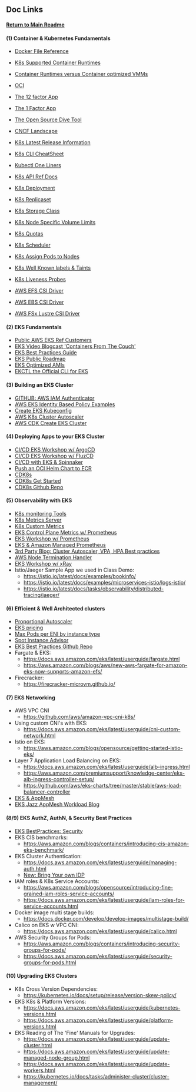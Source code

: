 ## Doc Links

#### [Return to Main Readme](https://github.com/virtmerlin/mglab-share-eks#links)

#### (1) Container & Kubernetes Fundamentals

- [Docker File Reference](https://docs.docker.com/engine/reference/builder/)
- [K8s Supported Container Runtimes](https://kubernetes.io/docs/setup/production-environment/container-runtimes/)
- [Container Runtimes versus Container optimized VMMs](https://www.inovex.de/blog/containers-docker-containerd-nabla-kata-firecracker/)
- [OCI](https://opencontainers.org/)
- [The 12 factor App](https://12factor.net/)
- [The 1 Factor App](https://tanzu.vmware.com/content/blog/1-factor-app-kubernetes-modernization)
- [The Open Source Dive Tool](https://github.com/wagoodman/dive)

- [CNCF Landscape](https://landscape.cncf.io/)
- [K8s Latest Release Information](https://www.kubernetes.dev/resources/release/)
- [K8s CLI CheatSheet](https://kubernetes.io/docs/reference/kubectl/cheatsheet/)
- [Kubectl One Liners](https://gist.github.com/mikejoh/449c50058bbded6c1634b66f45accff3)
- [K8s API Ref Docs](https://kubernetes.io/docs/reference/generated/kubernetes-api/v1.20/#-strong-api-groups-strong-)
- [K8s Deployment](https://kubernetes.io/docs/concepts/workloads/controllers/deployment/)
- [K8s Replicaset](https://kubernetes.io/docs/concepts/workloads/controllers/replicaset/)
- [K8s Storage Class](https://kubernetes.io/docs/concepts/storage/storage-classes/)
- [K8s Node Specific Volume Limits](https://kubernetes.io/docs/concepts/storage/storage-limits/)
- [K8s Quotas](https://kubernetes.io/docs/concepts/policy/resource-quotas/)
- [K8s Scheduler](https://kubernetes.io/docs/concepts/scheduling-eviction/kube-scheduler/)
- [K8s Assign Pods to Nodes](https://kubernetes.io/docs/concepts/scheduling-eviction/assign-pod-node/)
- [K8s Well Known labels & Taints](https://kubernetes.io/docs/reference/kubernetes-api/labels-annotations-taints/)
- [K8s Liveness Probes](https://kubernetes.io/docs/tasks/configure-pod-container/configure-liveness-readiness-startup-probes/)
- [AWS EFS CSI Driver](https://docs.aws.amazon.com/eks/latest/userguide/efs-csi.html)
- [AWS EBS CSI Driver](https://docs.aws.amazon.com/eks/latest/userguide/ebs-csi.html)
- [AWS FSx Lustre CSI Driver](https://docs.aws.amazon.com/eks/latest/userguide/fsx-csi.html)

#### (2) EKS Fundamentals
- [Public AWS EKS Ref Customers](https://aws.amazon.com/eks/customers/)
- [EKS Video Blogcast 'Containers From The Couch'](https://containersfromthecouch.com/)
- [EKS Best Practices Guide](https://aws.github.io/aws-eks-best-practices/)
- [EKS Public Roadmap](https://github.com/aws/containers-roadmap)
- [EKS Optimized AMIs](https://docs.aws.amazon.com/eks/latest/userguide/eks-optimized-amis.html)
- [EKCTL the Official CLI for EKS](https://eksctl.io/)

#### (3) Building an EKS Cluster
- [GITHUB: AWS IAM Authenticator](https://github.com/kubernetes-sigs/aws-iam-authenticator)
- [AWS EKS Identity Based Policy Examples](https://docs.aws.amazon.com/eks/latest/userguide/security_iam_id-based-policy-examples.html)
- [Create EKS Kubeconfig](https://docs.aws.amazon.com/eks/latest/userguide/create-kubeconfig.html)
- [AWS K8s Cluster Autoscaler](https://docs.aws.amazon.com/eks/latest/userguide/cluster-autoscaler.html)
- [AWS CDK Create EKS Cluster](https://cdk-eks-devops.workshop.aws/en/40-deploy-clusters/200-cluster/210-cluster.html)

#### (4) Deploying Apps to your EKS Cluster
- [CI/CD EKS Workshop w/ ArgoCD](https://www.eksworkshop.com/intermediate/290_argocd/)
- [CI/CD EKS Workshop w/ FluzCD](https://www.eksworkshop.com/intermediate/260_weave_flux/installweaveflux/)
- [CI/CD with EKS & Spinnaker](https://aws.amazon.com/blogs/opensource/continuous-delivery-spinnaker-amazon-eks/)
- [Push an OCI Helm Chart to ECR](https://docs.aws.amazon.com/AmazonECR/latest/userguide/push-oci-artifact.html)
- [CDK8s](https://cdk8s.io/)
- [CDK8s Get Started](https://cdk8s.io/docs/latest/getting-started)
- [CDK8s Github Repo](https://github.com/awslabs/cdk8s)

#### (5) Observability with EKS
- [K8s monitoring Tools](https://kubernetes.io/docs/tasks/debug-application-cluster/resource-usage-monitoring/)
- [K8s Metrics Server](https://github.com/kubernetes-sigs/metrics-server)
- [K8s Custom Metrics](https://github.com/kubernetes/community/blob/master/contributors/design-proposals/instrumentation/custom-metrics-api.md)
- [EKS Control Plane Metrics w/ Prometheus](https://docs.aws.amazon.com/eks/latest/userguide/prometheus.html)
- [EKS Workshop w/ Prometheus](https://www.eksworkshop.com/intermediate/240_monitoring/deploy-prometheus/)
- [EKS & Amazon Managed Prometheus](https://aws.amazon.com/blogs/mt/getting-started-amazon-managed-service-for-prometheus/)
- [3rd Party Blog: Cluster Autoscaler, VPA, HPA Best practices](https://www.replex.io/blog/kubernetes-in-production-best-practices-for-cluster-autoscaler-hpa-and-vpa)
- [AWS Node Termination Handler](https://github.com/aws/aws-node-termination-handler)
- [EKS Workshop w/ xRay](https://www.eksworkshop.com/intermediate/245_x-ray/)
- Istio/Jaeger Sample App we used in Class Demo:
  - https://istio.io/latest/docs/examples/bookinfo/
  - https://istio.io/latest/docs/examples/microservices-istio/logs-istio/
  - https://istio.io/latest/docs/tasks/observability/distributed-tracing/jaeger/

#### (6) Efficient & Well Architected clusters
- [Proportional Autoscaler](https://github.com/kubernetes-sigs/cluster-proportional-autoscaler)
- [EKS pricing](https://aws.amazon.com/eks/pricing/)
- [Max Pods per ENI by instance type](https://github.com/awslabs/amazon-eks-ami/blob/master/files/eni-max-pods.txt)
- [Spot Instance Advisor](https://aws.amazon.com/ec2/spot/instance-advisor/)
- [EKS Best Practices Github Repo](https://aws.github.io/aws-eks-best-practices/)
- Fargate & EKS:
  - https://docs.aws.amazon.com/eks/latest/userguide/fargate.html
  - https://aws.amazon.com/blogs/aws/new-aws-fargate-for-amazon-eks-now-supports-amazon-efs/
- Firecracker:
  - https://firecracker-microvm.github.io/

#### (7) EKS Networking
- AWS VPC CNI
  - https://github.com/aws/amazon-vpc-cni-k8s/
- Using custom CNI's with EKS:
  - https://docs.aws.amazon.com/eks/latest/userguide/cni-custom-network.html
- Istio on EKS:
  - https://aws.amazon.com/blogs/opensource/getting-started-istio-eks/
- Layer 7 Application Load Balancing on EKS:
  - https://docs.aws.amazon.com/eks/latest/userguide/alb-ingress.html
  - https://aws.amazon.com/premiumsupport/knowledge-center/eks-alb-ingress-controller-setup/
  - https://github.com/aws/eks-charts/tree/master/stable/aws-load-balancer-controller
- [EKS & AppMesh](https://www.eksworkshop.com/advanced/330_servicemesh_using_appmesh/)
- [EKS Jazz AppMesh Workload Blog](https://aws.amazon.com/blogs/compute/learning-aws-app-mesh/)

#### (8/9) EKS AuthZ, AuthN, & Security Best Practices
- [EKS BestPractices: Security](https://aws.github.io/aws-eks-best-practices/security/docs/index.html)
- EKS CIS benchmarks:
  - https://aws.amazon.com/blogs/containers/introducing-cis-amazon-eks-benchmark/
- EKS Cluster Authentication:
  - https://docs.aws.amazon.com/eks/latest/userguide/managing-auth.html
  - [New: Bring Your own IDP](https://aws.amazon.com/blogs/containers/introducing-oidc-identity-provider-authentication-amazon-eks/)
- IAM roles & K8s Service Accounts:
  - https://aws.amazon.com/blogs/opensource/introducing-fine-grained-iam-roles-service-accounts/
  - https://docs.aws.amazon.com/eks/latest/userguide/iam-roles-for-service-accounts.html
- Docker image multi stage builds:
  - https://docs.docker.com/develop/develop-images/multistage-build/
- Calico on EKS w VPC CNI:
  - https://docs.aws.amazon.com/eks/latest/userguide/calico.html
- AWS Security Groups for Pods:
  - https://aws.amazon.com/blogs/containers/introducing-security-groups-for-pods/
  - https://docs.aws.amazon.com/eks/latest/userguide/security-groups-for-pods.html

#### (10) Upgrading EKS Clusters
- K8s Cross Version Dependencies:
  - https://kubernetes.io/docs/setup/release/version-skew-policy/
- EKS K8s & Platform Versions:
  - https://docs.aws.amazon.com/eks/latest/userguide/kubernetes-versions.html
  - https://docs.aws.amazon.com/eks/latest/userguide/platform-versions.html
- EKS Reading of The 'Fine' Manuals for Upgrades:
  - https://docs.aws.amazon.com/eks/latest/userguide/update-cluster.html
  - https://docs.aws.amazon.com/eks/latest/userguide/update-managed-node-group.html
  - https://docs.aws.amazon.com/eks/latest/userguide/update-workers.html
  - https://kubernetes.io/docs/tasks/administer-cluster/cluster-management/
